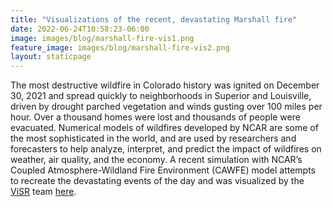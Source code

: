 ```yaml
---
title: "Visualizations of the recent, devastating Marshall fire"
date: 2022-06-24T10:58:23-06:00
image: images/blog/marshall-fire-vis1.png
feature_image: images/blog/marshall-fire-vis2.png
layout: staticpage
---
```


The most destructive wildfire in Colorado history was ignited on
December 30, 2021 and spread quickly to neighborhoods in Superior
and Louisville, driven by drought parched vegetation and winds
gusting over 100 miles per hour. Over a thousand homes were lost
and thousands of people were evacuated. Numerical models of wildfires
developed by NCAR are some of the most sophisticated in the world,
and are used by researchers and forecasters to help analyze,
interpret, and predict the impact of wildfires on weather, air
quality, and the economy. A recent simulation with NCAR’s Coupled
Atmosphere-Wildland Fire Environment (CAWFE) model attempts to
recreate the devastating events of the day and was visualized by
the [ViSR]() team [here](https://www.youtube.com/watch?v=hVgvjs20vrc&t=57s).

